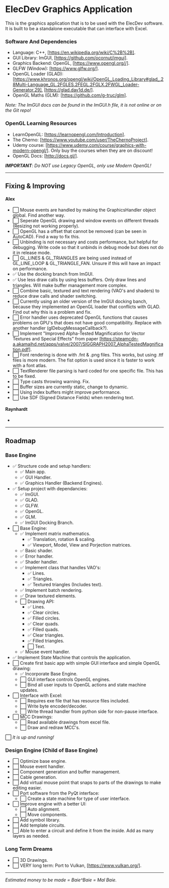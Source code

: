 # ElecDev Graphics Application

This is the graphics application that is to be used with the ElecDev software.  It is built to be a standalone executable that can interface with Excel.

### Software And Dependencies

* Language: C++, [https://en.wikipedia.org/wiki/C%2B%2B].  
* GUI Library: ImGUI, [https://github.com/ocornut/imgui].  
* Graphics Backend: OpenGL, [https://www.opengl.org//].  
* GLFW (Window): [https://www.glfw.org/].  
* OpenGL Loader (GLAD): [https://www.khronos.org/opengl/wiki/OpenGL_Loading_Library#glad_.28Multi-Language_GL.2FGLES.2FEGL.2FGLX.2FWGL_Loader-Generator.29], [https://glad.dav1d.de/].
* OpenGL Maths (GLM): [https://github.com/g-truc/glm].

*Note: The ImGUI docs can be found in the ImGUI.h file, it is not online or on the Git repo!*

### OpenGL Learning Resources

* LearnOpenGL: [https://learnopengl.com/Introduction].
* The Cherno: [https://www.youtube.com/user/TheChernoProject].
* Udemy course: [https://www.udemy.com/course/graphics-with-modern-opengl/].  Only buy the courses when they are on discount!
* OpenGL Docs: [http://docs.gl/].

***IMPORTANT**: Do NOT use Legacy OpenGL, only use Modern OpenGL!*

---

## Fixing & Improving

#### Alex
* ⬜ Mouse events are handled by making the GraphicsHandler object global.  Find another way.
* ⬜ Seperate OpenGL drawing and window events on different threads (Resizing not working properly).
* ⬜ OpenGL has a offset that cannot be removed (can be seen in AutoCAD).  Find a way to fix this.
* ⬜ Unbinding is not necessary and costs performance, but helpful for debugging.  Write code so that it unbinds in debug mode but does not do it in release mode.
* ⬜ GL_LINES & GL_TRIANGLES are being used instead of GL_LINE_LOOP & GL_TRIANGLE_FAN.  Unsure if this will have an impact on performance.
* ✅ Use the docking branch from ImGUI.
* ✅ Use less draw calls by using less buffers.  Only draw lines and triangles.  Will make buffer management more complex.
* ⬜ Combine basic, textured and text rendering (VAO's and shaders) to reduce draw calls and shader switching.
* ⬜ Currently using an older version of the ImGUI docking banch, because they implemented an OpenGL loader that conflicts with GLAD.  Find out why this is a problem and fix.
* ⬜ Error handler uses deprecated OpenGL functions that causes problems on GPU's that does not have good compatibility.  Replace with another handler (glDebugMessageCallback?).
* ⬜ Implement "Improved Alpha-Tested Magnification for Vector Textures and Special Effects" from paper [https://steamcdn-a.akamaihd.net/apps/valve/2007/SIGGRAPH2007_AlphaTestedMagnification.pdf].
* ⬜ Font rendering is done with .fnt & .png files.  This works, but using .ttf files is more modern.  The fist option is used since it is faster to work with a font atlas.
* ⬜ TextRenderer file parsing is hard coded for one specific file.  This has to be fixed.
* ⬜ Type casts throwing warning.  Fix.
* ⬜ Buffer sizes are currently static, change to dynamic.
* ⬜ Using index buffers might improve performance.
* ⬜ Use SDF (Signed Distance Fields) when rendering text.

#### Raynhardt 
*

---

## Roadmap

### Base Engine

* ✅ Structure code and setup handlers:
  * ✅ Main app.
  * ✅ GUI Handler.
  * ✅ Graphics Handler (Backend Engines).
* ✅ Setup project with dependancies:
  * ✅ ImGUI.
  * ✅ GLAD.
  * ✅ GLFW.
  * ✅ OpenGL.
  * ✅ GLM.
  * ✅ ImGUI Docking Branch.
* ⬜ Base Engine:
  * ✅ Implement matrix mathematics.
    * ✅ Translation, rotation & scaling.
    * ✅ Viewport, Model, View and Porjection matrices.
  * ✅ Basic shader.
  * ✅ Error handler.
  * ✅ Shader handler.
  * ✅ Implement class that handles VAO's:
    * ✅ Lines.
    * ✅ Triangles.
    * ✅ Textured triangles (Includes text).
  * ✅ Implement batch rendering.
  * ✅ Draw textured elements.
  * ⬜ Drawing API:
    * ✅ Lines.
    * ✅ Clear circles.
    * ✅ Filled circles.
    * ✅ Clear quads.
    * ✅ Filled quads.
    * ✅ Clear triangles.
    * ✅ Filled triangles.
    * ⬜ Text.
  * ✅ Mouse event handler.
* ✅ Implement State Machine that controls the application.
* ⬜ Create first basic app with simple GUI interface and simple OpenGL drawing:
  * ✅ Incorporate Base Engine.
  * ⬜ GUI interface controls OpenGL engines.
  * ⬜ Bind all user inputs to OpenGL actions and state machine updates.
* ⬜ Interface with Excel:
  * ⬜ Requires exe file that has resource files included.
  * ⬜ Write byte encoder/decoder.
  * ⬜ Write thread handler from python side for non-pause interface.
* ⬜ MCC Drawings:
  * ⬜ Read available drawings from excel file.
  * ⬜ Draw and redraw MCC's.

⬜ *It is up and running!* 

### Design Engine (Child of Base Engine)

* ⬜ Optimize base engine.
* ⬜ Mouse event handler.
* ⬜ Component generation and buffer management.
* ⬜ Cable generation.
* ⬜ Add virtual mouse point that snaps to parts of the drawings to make editing easier.
* ⬜ Port software from the PyQt interface:
  * ⬜ Create a state machine for type of user interface.
* ⬜ Improve engine with a better UI:
  * ⬜ Auto alignment.
  * ⬜ Move components.
* ⬜ Add symbol library.
* ⬜ Add template circuits.
* ⬜ Able to enter a circuit and define it from the inside.  Add as many layers as needed.

### Long Term Dreams

* ⬜ 3D Drawings.
* ⬜ VERY long term: Port to Vulkan, [https://www.vulkan.org/].

---

*Estimated money to be made = Baie^Baie = Mal Baie.*
